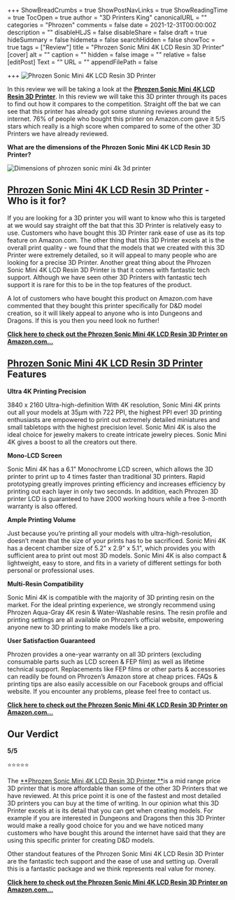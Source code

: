 +++
ShowBreadCrumbs = true
ShowPostNavLinks = true
ShowReadingTime = true
TocOpen = true
author = "3D Printers King"
canonicalURL = ""
categories = "Phrozen"
comments = false
date = 2021-12-31T00:00:00Z
description = ""
disableHLJS = false
disableShare = false
draft = true
hideSummary = false
hidemeta = false
searchHidden = false
showToc = true
tags = ["Review"]
title = "Phrozen Sonic Mini 4K LCD Resin 3D Printer"
[cover]
alt = ""
caption = ""
hidden = false
image = ""
relative = false
[editPost]
Text = ""
URL = ""
appendFilePath = false

+++
![Phrozen Sonic Mini 4K LCD Resin 3D Printer](/uploads/5054c8a1-c810-4144-b111-739b238b9964.jpeg "Phrozen Sonic Mini 4K LCD Resin 3D Printer")

In this review we will be taking a look at the [**Phrozen Sonic Mini 4K LCD Resin 3D Printer**](#).  In this review we will take this 3D printer through its paces to find out how it compares to the competition.  Straight off the bat we can see that this printer has already got some stunning reviews around the internet. 76% of people who bought this printer on Amazon.com gave it 5/5 stars which really is a high score when compared to some of the other 3D Printers we have already reviewed.

**What are the dimensions of the Phrozen Sonic Mini 4K LCD Resin 3D Printer?**

![Dimensions of phrozen sonic mini 4k 3d printer](/uploads/2e0d31e0-e46a-414f-9625-2a51af2f8bee.jpeg "Dimensions of phrozen sonic mini 4k 3d printer")

## [**Phrozen Sonic Mini 4K LCD Resin 3D Printer**](#) **- Who is it for?**

If you are looking for a 3D printer you will want to know who this is targeted at we would say straight off the bat that this 3D Printer is relatively easy to use.  Customers who have bought this 3D Printer rank ease of use as its top feature on Amazon.com.  The other thing that this 3D Printer excels at is the overall print quality - we found that the models that we created with this 3D Printer were extremely detailed, so it will appeal to many people who are looking for a precise 3D Printer.   Another great thing about the Phrozen Sonic Mini 4K LCD Resin 3D Printer is that it comes with fantastic tech support.  Although we have seen other 3D Printers with fantastic tech support it is rare for this to be in the top features of the product. 

A lot of customers who have bought this product on Amazon.com have commented that they bought this printer specifically for D&D model creation, so it will likely appeal to anyone who is into Dungeons and Dragons.  If this is you then you need look no further!

[**Click here to check out the Phrozen Sonic Mini 4K LCD Resin 3D Printer on Amazon.com…**](#)

## [**Phrozen Sonic Mini 4K LCD Resin 3D Printer**](#) **Features**

**Ultra 4K Printing Precision**

3840 x 2160 Ultra-high-definition With 4K resolution, Sonic Mini 4K prints out all your models at 35µm with 722 PPI, the highest PPI ever! 3D printing enthusiasts are empowered to print out extremely detailed miniatures and small tabletops with the highest precision level. Sonic Mini 4K is also the ideal choice for jewelry makers to create intricate jewelry pieces. Sonic Mini 4K gives a boost to all the creators out there.

**Mono-LCD Screen**

Sonic Mini 4K has a 6.1" Monochrome LCD screen, which allows the 3D printer to print up to 4 times faster than traditional 3D printers. Rapid prototyping greatly improves printing efficiency and increases efficiency by printing out each layer in only two seconds. In addition, each Phrozen 3D printer LCD is guaranteed to have 2000 working hours while a free 3-month warranty is also offered.

**Ample Printing Volume**

Just because you’re printing all your models with ultra-high-resolution, doesn’t mean that the size of your prints has to be sacrificed. Sonic Mini 4K has a decent chamber size of 5.2" x 2.9" x 5.1", which provides you with sufficient area to print out most 3D models. Sonic Mini 4K is also compact & lightweight, easy to store, and fits in a variety of different settings for both personal or professional uses.

**Multi-Resin Compatibility**

Sonic Mini 4K is compatible with the majority of 3D printing resin on the market. For the ideal printing experience, we strongly recommend using Phrozen Aqua-Gray 4K resin & Water-Washable resins. The resin profile and printing settings are all available on Phrozen’s official website, empowering anyone new to 3D printing to make models like a pro.

**User Satisfaction Guaranteed**

Phrozen provides a one-year warranty on all 3D printers (excluding consumable parts such as LCD screen & FEP film) as well as lifetime technical support. Replacements like FEP films or other parts & accessories can readily be found on Phrozen’s Amazon store at cheap prices. FAQs & printing tips are also easily accessible on our Facebook groups and official website. If you encounter any problems, please feel free to contact us.

[**Click here to check out the Phrozen Sonic Mini 4K LCD Resin 3D Printer on Amazon.com…**](#)

## Our Verdict

**5/5**

⭐⭐⭐⭐⭐

The [**Phrozen Sonic Mini 4K LCD Resin 3D Printer **](#)is a mid range price 3D printer that is more affordable than some of the other 3D Printers that we have reviewed.  At this price point it is one of the fastest and most detailed 3D printers you can buy at the time of writing.  In our opinion what this 3D Printer excels at is its detail that you can get when creating models.  For example if you are interested in Dungeons and Dragons then this 3D Printer would make a really good choice for you and we have noticed many customers who have bought this around the internet have said that they are using this specific printer for creating D&D models.

Other standout features of the Phrozen Sonic Mini 4K LCD Resin 3D Printer are the fantastic tech support and the ease of use and setting up.  Overall this is a fantastic package and we think represents real value for money.

[**Click here to check out the Phrozen Sonic Mini 4K LCD Resin 3D Printer on Amazon.com…**](#)